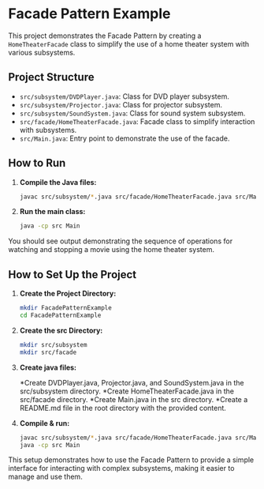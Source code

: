 # Facade Pattern Example

This project demonstrates the Facade Pattern by creating a `HomeTheaterFacade` class to simplify the use of a home theater system with various subsystems.

## Project Structure

- `src/subsystem/DVDPlayer.java`: Class for DVD player subsystem.
- `src/subsystem/Projector.java`: Class for projector subsystem.
- `src/subsystem/SoundSystem.java`: Class for sound system subsystem.
- `src/facade/HomeTheaterFacade.java`: Facade class to simplify interaction with subsystems.
- `src/Main.java`: Entry point to demonstrate the use of the facade.

## How to Run

1. **Compile the Java files:**

   ```bash
   javac src/subsystem/*.java src/facade/HomeTheaterFacade.java src/Main.java
   ```

2. **Run the main class:**
   ```bash
   java -cp src Main
   ```

You should see output demonstrating the sequence of operations for watching and stopping a movie using the home theater system.

## How to Set Up the Project

1. **Create the Project Directory:**

   ```bash
   mkdir FacadePatternExample
   cd FacadePatternExample

   ```

2. **Create the src Directory:**

   ```bash
   mkdir src/subsystem
   mkdir src/facade

   ```

3. **Create java files:**

   *Create DVDPlayer.java, Projector.java, and SoundSystem.java in the src/subsystem directory.
   *Create HomeTheaterFacade.java in the src/facade directory.
   *Create Main.java in the src directory.
   *Create a README.md file in the root directory with the provided content.

4. **Compile & run:**

   ```bash
   javac src/subsystem/*.java src/facade/HomeTheaterFacade.java src/Main.java
   java -cp src Main
   ```

This setup demonstrates how to use the Facade Pattern to provide a simple interface for interacting with complex subsystems, making it easier to manage and use them.
